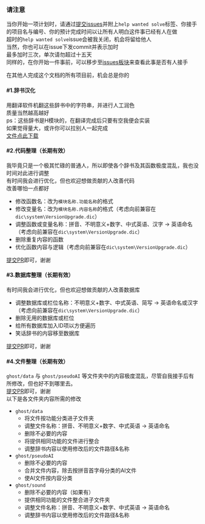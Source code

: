 ### 请注意  
当你开始一项计划时，请通过[提交issues]( https://github.com/Taromati2/Taromati2/issues/new?assignees=steve02081504&labels=help+wanted+solve&template=help_wanted_slove.yaml&title=help+wanted+solve )并附上`help wanted solve`标签、你接手的项目名与编号、你的预计完成时间以让所有人明白这件事已经有人在做  
超时的`help wanted solve`issue会被我关闭，机会将留给他人  
当然，你也可以在issue下发commit并表示加时  
最多加时三次，单次请勿超过十五天  
同样的，在你开始一件事前，可以移步至[issues板块]( https://github.com/Taromati2/Taromati2/issues )来查看此事是否有人接手  


在其他人完成这个文档的所有项目前，机会总是你的  

#### #1.辞书汉化  
用翻译软件机翻这些辞书中的字符串，并进行人工润色  
质量当然越高越好  
ps：这些辞书是H模块的，在翻译完成后只要有空我便会实装  
如果觉得量大，或许你可以拉别人一起完成  
[文件点此下载]( https://github.com/Taromati2/Taromati2/releases/download/bin_for_hw/H.7z )  

#### #2.代码整理（长期有效）  
我毕竟只是一个极其忙碌的普通人，所以即使各个辞书及其函数极度混乱，我也没时间对此进行调整  
有时间我会进行优化，但也欢迎想做贡献的人改善代码  
改善哪怕一点都好  
 - 修改函数名：改为`模块名称.功能名称`的格式  
 - 修改变量名：改为`模块名称.内容名称`的格式（考虑向前兼容在`dic\system\VersionUpgrade.dic`）  
 - 调整函数或变量名称：拼音、不明意义+数字、中式英语、汉字 -> 英语命名（考虑向前兼容在`dic\system\VersionUpgrade.dic`）  
 - 删除重复内容的函数  
 - 优化函数内容与逻辑（考虑向前兼容在`dic\system\VersionUpgrade.dic`）  

[提交PR]( https://github.com/Taromati2/Taromati2/compare )即可，谢谢  

#### #3.数据库整理（长期有效）  
有时间我会进行优化，但也欢迎想做贡献的人改善数据库  
 - 调整数据库或栏位名称：不明意义+数字、中式英语、简写 -> 英语命名或汉字（考虑向前兼容在`dic\system\VersionUpgrade.dic`）  
 - 删除无用的数据库或栏位  
 - 给所有数据库加入ID项以方便遍历  
 - 笑话辞书的内容移至数据库  

[提交PR]( https://github.com/Taromati2/Taromati2/compare )即可，谢谢  

#### #4.文件整理（长期有效）  
`ghost/data` 与 `ghost/pseudoAI` 等文件夹中的内容极度混乱，尽管自我接手后有所修改，但也好不到哪里去。  
[提交PR]( https://github.com/Taromati2/Taromati2/compare )即可，谢谢  
以下是各文件夹内容所需的修改  
 - `ghost/data`  
   * 将文件按功能分类进子文件夹  
   * 调整文件名称：拼音、不明意义+数字、中式英语 -> 英语命名  
   * 删除不必要的内容  
   * 将提供相同功能的文件进行整合  
   * 调整辞书内容以使用修改后的文件路径&名称  
 - `ghost/pseudoAI`  
   * 删除不必要的内容  
   * 合并文件内容，除去按拼音首字母分类的AI文件  
   * 使AI文件按内容分类  
 - `ghost/sound`  
   * 删除不必要的内容（如果有）  
   * 提供相同功能的文件整合进子文件夹  
   * 调整文件名称：拼音、不明意义+数字、中式英语 -> 英语命名  
   * 调整辞书内容以使用修改后的文件路径&名称  
